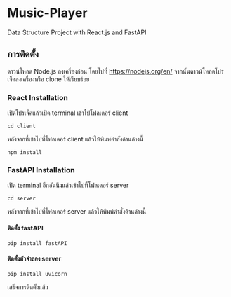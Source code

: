 # Music-Player

Data Structure Project with React.js and FastAPI

## การติดตั้ง

ดาวน์โหลด Node.js ลงเครื่องก่อน โดยไปที่ https://nodejs.org/en/
จากนั้นดาวน์โหลดโปรเจ็คลงเครื่องหรือ clone ให้เรียบร้อย

### React Installation

เปิดโปรเจ็คแล้วเปิด terminal เข้าไปโฟลเดอร์ client 

```
cd client
```
หลังจากที่เข้าไปที่โฟลเดอร์ client แล้วให้พิมพ์คำสั่งด้านล่างนี้
```
npm install
```

### FastAPI Installation
เปิด terminal อีกอันนึงแล้วเข้าไปที่โฟลเดอร์ server

```
cd server
```

หลังจากที่เข้าไปที่โฟลเคอร์ server แล้วให้พิมพ์คำสั่งด้านล่างนี้
#### ติดตั้ง fastAPI
```
pip install fastAPI
```
#### ติดตั้งตัวจำลอง server
``` 
pip install uvicorn
```

เสร็จการติดตั้งแล้ว



